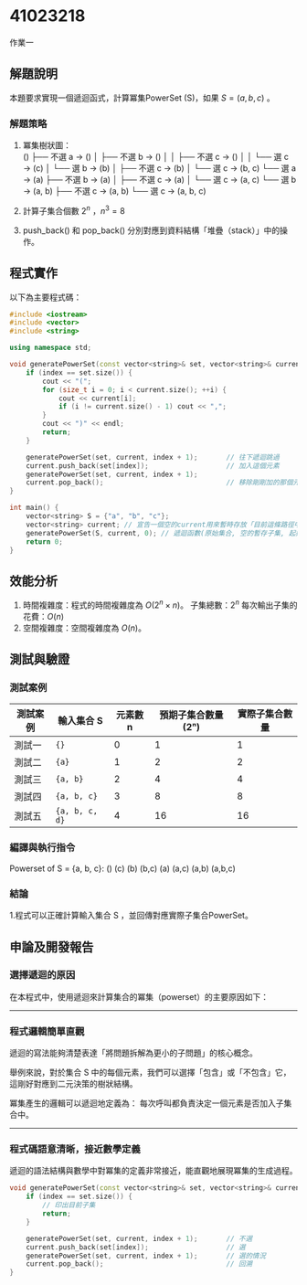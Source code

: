 # 41023218

作業一

## 解題說明

本題要求實現一個遞迴函式，計算冪集PowerSet (S)，如果 $S = (a,b,c)$ 。

### 解題策略

1. 冪集樹狀圖：  
()
├── 不選 a → ()
│   ├── 不選 b → ()
│   │   ├── 不選 c → ()
│   │   └── 選 c   → (c)
│   └── 選 b   → (b)
│       ├── 不選 c → (b)
│       └── 選 c   → (b, c)
└── 選 a   → (a)
    ├── 不選 b → (a)
    │   ├── 不選 c → (a)
    │   └── 選 c   → (a, c)
    └── 選 b   → (a, b)
        ├── 不選 c → (a, b)
        └── 選 c   → (a, b, c)

2. 計算子集合個數 $2^n$ ，$n^3 = 8$

3. push_back() 和 pop_back() 分別對應到資料結構「堆疊（stack）」中的操作。

## 程式實作

以下為主要程式碼：

```cpp
#include <iostream>
#include <vector>
#include <string>

using namespace std;

void generatePowerSet(const vector<string>& set, vector<string>& current, int index) {
    if (index == set.size()) {
        cout << "(";
        for (size_t i = 0; i < current.size(); ++i) {
            cout << current[i];
            if (i != current.size() - 1) cout << ",";
        }
        cout << ")" << endl;
        return;
    }

    generatePowerSet(set, current, index + 1);       // 往下遞迴跳過
    current.push_back(set[index]);                   // 加入這個元素
    generatePowerSet(set, current, index + 1);
    current.pop_back();                              // 移除剛剛加的那個元素，回到前一層狀態
}

int main() {
    vector<string> S = {"a", "b", "c"};
    vector<string> current; // 宣告一個空的current用來暫時存放「目前這條路徑中選到的元素（子集）」
    generatePowerSet(S, current, 0); // 遞迴函數(原始集合, 空的暫存子集, 起始index)
    return 0;
}
```

## 效能分析

1. 時間複雜度：程式的時間複雜度為 $O(2^n × n)$。
    子集總數：$2^n$
    每次輸出子集的花費：$O(n)$
2. 空間複雜度：空間複雜度為 $O(n)$。


## 測試與驗證

### 測試案例

| 測試案例 | 輸入集合 S         | 元素數 n | 預期子集合數量 (2ⁿ) | 實際子集合數量 |
| ---- | -------------- | ----- | ------------ | ------- |
| 測試一  | `{}`           | 0     | 1            | 1       |
| 測試二  | `{a}`          | 1     | 2            | 2       |
| 測試三  | `{a, b}`       | 2     | 4            | 4       |
| 測試四  | `{a, b, c}`    | 3     | 8            | 8       |
| 測試五  | `{a, b, c, d}` | 4     | 16           | 16      |

### 編譯與執行指令

Powerset of S = {a, b, c}:
()
(c)
(b)
(b,c)
(a)
(a,c)
(a,b)
(a,b,c)

### 結論

1.程式可以正確計算輸入集合 S ，並回傳對應實際子集合PowerSet。

## 申論及開發報告

### 選擇遞迴的原因

在本程式中，使用遞迴來計算集合的冪集（powerset）的主要原因如下：

---

### 程式邏輯簡單直觀

遞迴的寫法能夠清楚表達「將問題拆解為更小的子問題」的核心概念。

舉例來說，對於集合 S 中的每個元素，我們可以選擇「包含」或「不包含」它，這剛好對應到二元決策的樹狀結構。

冪集產生的邏輯可以遞迴地定義為：
每次呼叫都負責決定一個元素是否加入子集合中。

---

###  程式碼語意清晰，接近數學定義

遞迴的語法結構與數學中對冪集的定義非常接近，能直觀地展現冪集的生成過程。

```cpp
void generatePowerSet(const vector<string>& set, vector<string>& current, int index) {
    if (index == set.size()) {
        // 印出目前子集
        return;
    }

    generatePowerSet(set, current, index + 1);       // 不選
    current.push_back(set[index]);                   // 選
    generatePowerSet(set, current, index + 1);       // 選的情況
    current.pop_back();                              // 回溯
}


